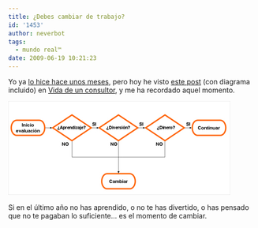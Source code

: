 ```yaml
---
title: ¿Debes cambiar de trabajo?
id: '1453'
author: neverbot
tags:
  - mundo real™
date: 2009-06-19 10:21:23
---
```


Yo ya [lo hice hace unos meses](https://neverbot.com/hola-me-llamo-ivan-y-he-dejado-mi-trabajo/), pero hoy he visto [este post](http://www.vidadeunconsultor.com/2009/06/%c2%bfdebo-seguir-en-mi-trabajo/) (con diagrama incluido) en [Vida de un consultor](http://www.vidadeunconsultor.com/), y me ha recordado aquel momento.

![Algoritmo laboral](./debes-cambiar-de-trabajo/algoritmolaboral.jpg "Algoritmo laboral")

Si en el último año no has aprendido, o no te has divertido, o has pensado que no te pagaban lo suficiente... es el momento de cambiar.